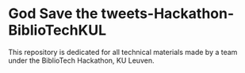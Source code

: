 # God Save the tweets-Hackathon-BiblioTechKUL
This repository is dedicated for all technical materials made by a team under the BiblioTech Hackathon, KU Leuven.
